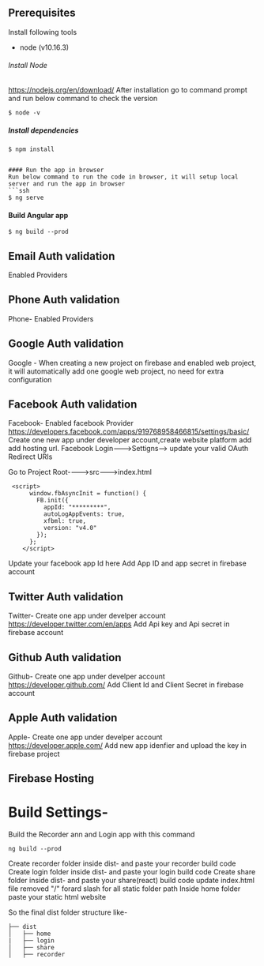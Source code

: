 
## Prerequisites
Install following tools
* node (v10.16.3)

###### Install Node
https://nodejs.org/en/download/
After installation go to command prompt and run below command to check the version
```ssh
$ node -v
```

##### Install dependencies
```ssh
$ npm install
```
```

#### Run the app in browser
Run below command to run the code in browser, it will setup local server and run the app in browser
```ssh
$ ng serve
```

#### Build Angular app
```ssh
$ ng build --prod
```

## Email Auth validation 
 Enabled Providers

## Phone Auth validation 
Phone- Enabled Providers

## Google Auth validation 
Google - When creating a new project on firebase and enabled web project, it will automatically add one 
google web project, no need for extra configuration

## Facebook Auth validation 
Facebook- Enabled facebook Provider
https://developers.facebook.com/apps/919768958466815/settings/basic/
 Create one new app under developer account,create website platform add add hosting url.
 Facebook Login--->Settigns--> update your valid  OAuth Redirect URIs

Go to Project Root---->src--->index.html
```
 <script>
      window.fbAsyncInit = function() {
        FB.init({
          appId: "*********",
          autoLogAppEvents: true,
          xfbml: true,
          version: "v4.0"
        });
      };
    </script>
```
Update your facebook app Id here
Add App ID and app secret in firebase account

## Twitter Auth validation 
Twitter- Create one app under develper account
https://developer.twitter.com/en/apps
Add Api key and Api secret in firebase account

## Github Auth validation 
Github- Create one app under develper account
https://developer.github.com/
Add Client Id and Client Secret in firebase account

## Apple Auth validation 
Apple- Create one app under develper account
https://developer.apple.com/
Add new app idenfier and upload the key in firebase project


## Firebase Hosting 
# Build Settings-
Build the Recorder ann and Login app with this command 
```
ng build --prod
```
Create recorder folder inside dist- and paste your recorder build code
Create login folder inside dist- and paste your login build code
Create share folder inside dist- and paste your share(react) build code
update index.html file removed "/" forard slash for all static folder path
Inside home folder paste your static html website

So the final dist folder structure like-

```
├── dist
│   ├── home
|   ├── login
│   ├── share
│   ├── recorder
```
